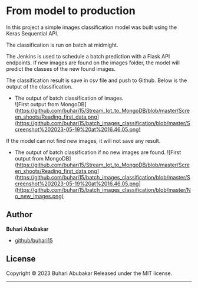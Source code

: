 # From model to production

In this project a simple images classification model was built using the Keras Sequential API.

The classification is run on batch at midmight. 

The Jenkins is used to schedule a batch prediction with a Flask API endpoints.
If new images are found on the images folder, the model will predict the classes of the new found images. 

The classification result is save in csv file and push to Github. Below is the output of the classification.
* The output of batch classification of images.<br>
![First output from MongoDB](https://github.com/buhari15/Stream_Iot_to_MongoDB/blob/master/Screen_shoots/Reading_first_data.png](https://github.com/buhari15/batch_images_classification/blob/master/Screenshot%202023-05-19%20at%2016.46.05.png)

If the model can not find new images, it will not save any result.<br>
* The output of batch classification if no new images are found.
![First output from MongoDB](https://github.com/buhari15/Stream_Iot_to_MongoDB/blob/master/Screen_shoots/Reading_first_data.png](https://github.com/buhari15/batch_images_classification/blob/master/Screenshot%202023-05-19%20at%2016.46.05.png](https://github.com/buhari15/batch_images_classification/blob/master/No_new_images.png)

## Author

**Buhari Abubakar**

+ [github/buhari15](https://github.com/buhari15)

## License

Copyright © 2023 Buhari Abubakar
Released under the MIT license.

***
